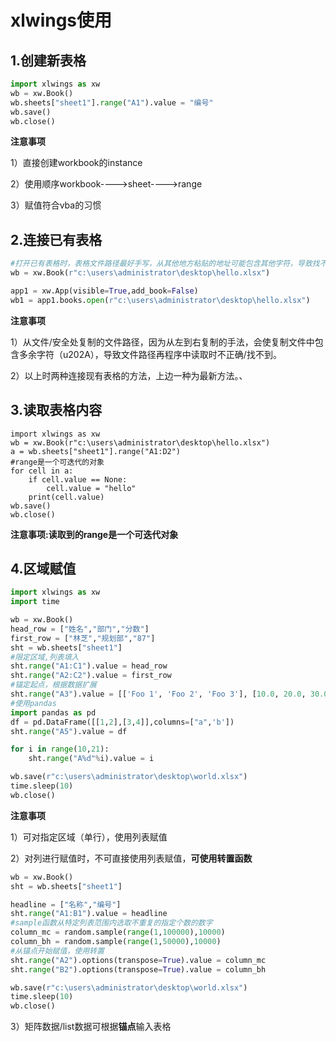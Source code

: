 # xlwings使用

## 1.创建新表格

```python
import xlwings as xw
wb = xw.Book()
wb.sheets["sheet1"].range("A1").value = "编号"
wb.save()
wb.close()
```

**注意事项**

1）直接创建workbook的instance

2）使用顺序workbook---->sheet---->range

3）赋值符合vba的习惯

## 2.连接已有表格

```python
#打开已有表格时，表格文件路径最好手写，从其他地方粘贴的地址可能包含其他字符，导致找不到文件
wb = xw.Book(r"c:\users\administrator\desktop\hello.xlsx")

app1 = xw.App(visible=True,add_book=False)
wb1 = app1.books.open(r"c:\users\administrator\desktop\hello.xlsx")
```

**注意事项**

1）从文件/安全处复制的文件路径，因为从左到右复制的手法，会使复制文件中包含多余字符（u202A），导致文件路径再程序中读取时不正确/找不到。

2）以上时两种连接现有表格的方法，上边一种为最新方法。、

## 3.读取表格内容

```
import xlwings as xw
wb = xw.Book(r"c:\users\administrator\desktop\hello.xlsx")
a = wb.sheets["sheet1"].range("A1:D2")
#range是一个可迭代的对象
for cell in a:
    if cell.value == None:
        cell.value = "hello"
    print(cell.value)
wb.save()
wb.close()
```

**注意事项:读取到的range是一个可迭代对象**

## 4.区域赋值

```python
import xlwings as xw
import time

wb = xw.Book()
head_row = ["姓名","部门","分数"]
first_row = ["林芝","规划部","87"]
sht = wb.sheets["sheet1"]
#限定区域,列表填入
sht.range("A1:C1").value = head_row
sht.range("A2:C2").value = first_row
#锚定起点，根据数据扩展
sht.range("A3").value = [['Foo 1', 'Foo 2', 'Foo 3'], [10.0, 20.0, 30.0]]
#使用pandas
import pandas as pd
df = pd.DataFrame([[1,2],[3,4]],columns=["a",'b'])
sht.range("A5").value = df

for i in range(10,21):
    sht.range("A%d"%i).value = i

wb.save(r"c:\users\administrator\desktop\world.xlsx")
time.sleep(10)
wb.close()
```

**注意事项**

1）可对指定区域（单行），使用列表赋值

2）对列进行赋值时，不可直接使用列表赋值，**可使用转置函数**

```python
wb = xw.Book()
sht = wb.sheets["sheet1"]

headline = ["名称","编号"]
sht.range("A1:B1").value = headline
#sample函数从特定列表范围内选取不重复的指定个数的数字
column_mc = random.sample(range(1,100000),10000)
column_bh = random.sample(range(1,50000),10000)
#从锚点开始赋值，使用转置
sht.range("A2").options(transpose=True).value = column_mc
sht.range("B2").options(transpose=True).value = column_bh

wb.save(r"c:\users\administrator\desktop\world.xlsx")
time.sleep(10)
wb.close()
```

3）矩阵数据/list数据可根据**锚点**输入表格